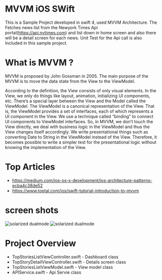 
# MVVM iOS SWift


This is a Sample Project developed in swift 4, used MVVM Architecture. The Fetches news list from the Newyork Times Api portal(https://api.nytimes.com) and list down in home screen and also there will be a detail screen for each news. Unit Test for the Api call is also Included in this sample project.


# What is MVVM ?

MVVM is proposed by John Gossman in 2005. The main purpose of the MVVM is to move the data state from the View to the ViewModel. 

According to the definition, the View consists of only visual elements. In the View, we only do things like layout, animation, initializing UI components, etc. There’s a special layer between the View and the Model called the ViewModel. The ViewModel is a canonical representation of the View. That is, the ViewModel provides a set of interfaces, each of which represents a UI component in the View. We use a technique called “binding” to connect UI components to ViewModel interfaces. So, in MVVM, we don’t touch the View directly, we deal with business logic in the ViewModel and thus the View changes itself accordingly. We write presentational things such as converting Date to String in the ViewModel instead of the View. Therefore, it becomes possible to write a simpler test for the presentational logic without knowing the implementation of the View.

# Top Articles 
* https://medium.com/ios-os-x-development/ios-architecture-patterns-ecba4c38de52
* https://www.toptal.com/ios/swift-tutorial-introduction-to-mvvm 

# screen shots

![solarized dualmode](https://github.com/FaizalMalik/MVVM-Architecture-SWift/blob/master/Screen%20shots/Simulator%20Screen%20Shot%20-%20iPhone%206s%20-%202018-10-09%20at%2012.32.02.png)
![solarized dualmode](https://github.com/FaizalMalik/MVVM-Architecture-SWift/blob/master/Screen%20shots/Simulator%20Screen%20Shot%20-%20iPhone%206s%20-%202018-10-09%20at%2012.36.47.png)

# Project Overview

* TopStoriesListViewController.swift - Dashboard class
* TopStoryDetailViewController.swift - Details screen class
* TopStoriesListViewModel.swift      - View model class
* APIService.swift                   - Api Servie class 
